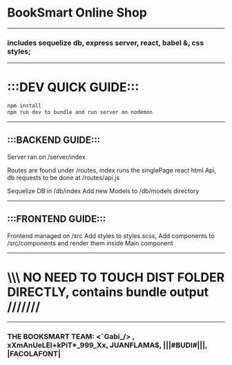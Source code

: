 # BookSmart Online Shop 

---
### includes sequelize db, express server, react, babel &, css styles;

____________________________________________________________________________
# :::DEV QUICK GUIDE:::
```bash
npm install
npm run dev to bundle and run server on nodemon

```
____________________________________________________________________________
## :::BACKEND GUIDE:::
Server ran on /server/index

Routes are found under /routes, index runs the singlePage react html
Api, db requests to be done at /routes/api.js

Sequelize DB in /db/index
Add new Models to /db/models directory
____________________________________________________________________________
## :::FRONTEND GUIDE:::
Frontend managed on /src
Add styles to styles.scss,
Add components to /src/components and render them inside Main component 
____________________________________________________________________________

# \\\\\\ NO NEED TO TOUCH DIST FOLDER DIRECTLY, contains bundle output ///////
____________________________________________________________________________
### THE BOOKSMART TEAM: <¯Gabi_/> , xXmAnUeLEl+kPiT*_999_Xx, JUANFLAMA$, |||#BUDI#|||, $|$FACOLAFONT$|$ 

